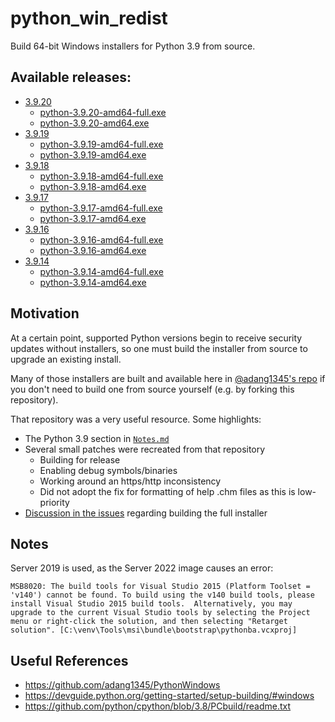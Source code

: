 # python_win_redist

Build 64-bit Windows installers for Python 3.9 from source.

## Available releases:

* [3.9.20](https://github.com/xenago/python_win_redist/releases/tag/UserBuild_2024.09.13_19-59)
  * [python-3.9.20-amd64-full.exe](https://github.com/xenago/python_win_redist/releases/download/UserBuild_2024.09.13_19-59/python-3.9.20-amd64-full.exe)
  * [python-3.9.20-amd64.exe](https://github.com/xenago/python_win_redist/releases/download/UserBuild_2024.09.13_19-59/python-3.9.20-amd64.exe)
* [3.9.19](https://github.com/xenago/python_win_redist/releases/tag/UserBuild_2024.03.22_15-25)
  * [python-3.9.19-amd64-full.exe](https://github.com/xenago/python_win_redist/releases/download/UserBuild_2024.03.22_15-25/python-3.9.19-amd64-full.exe)
  * [python-3.9.19-amd64.exe](https://github.com/xenago/python_win_redist/releases/download/UserBuild_2024.03.22_15-25/python-3.9.19-amd64.exe)
* [3.9.18](https://github.com/xenago/python_win_redist/releases/tag/UserBuild_2023.08.29_18-02)
  * [python-3.9.18-amd64-full.exe](https://github.com/xenago/python_win_redist/releases/download/UserBuild_2023.08.29_18-02/python-3.9.18-amd64-full.exe)
  * [python-3.9.18-amd64.exe](https://github.com/xenago/python_win_redist/releases/download/UserBuild_2023.08.29_18-02/python-3.9.18-amd64.exe)
* [3.9.17](https://github.com/xenago/python_win_redist/releases/tag/UserBuild_2023.06.07_18-50)
  * [python-3.9.17-amd64-full.exe](https://github.com/xenago/python_win_redist/releases/download/UserBuild_2023.06.07_18-50/python-3.9.17-amd64-full.exe)
  * [python-3.9.17-amd64.exe](https://github.com/xenago/python_win_redist/releases/download/UserBuild_2023.06.07_18-50/python-3.9.17-amd64.exe)
* [3.9.16](https://github.com/xenago/python_win_redist/releases/tag/UserBuild_2022.12.07_19-41)
  * [python-3.9.16-amd64-full.exe](https://github.com/xenago/python_win_redist/releases/download/UserBuild_2022.12.07_19-41/python-3.9.16-amd64-full.exe)
  * [python-3.9.16-amd64.exe](https://github.com/xenago/python_win_redist/releases/download/UserBuild_2022.12.07_19-41/python-3.9.16-amd64.exe)
* [3.9.14](https://github.com/xenago/python_win_redist/releases/tag/UserBuild_2022.09.28_05-04)
  * [python-3.9.14-amd64-full.exe](https://github.com/xenago/python_win_redist/releases/download/UserBuild_2022.09.28_05-04/python-3.9.14-amd64-full.exe)
  * [python-3.9.14-amd64.exe](https://github.com/xenago/python_win_redist/releases/download/UserBuild_2022.09.28_05-04/python-3.9.14-amd64.exe)

## Motivation

At a certain point, supported Python versions begin to receive security updates without installers, so one must build the installer from source to upgrade an existing install.

Many of those installers are built and available here in [@adang1345's repo](https://github.com/adang1345/PythonWindows) if you don't need to build one from source yourself (e.g. by forking this repository).

That repository was a very useful resource. Some highlights:

* The Python 3.9 section in [`Notes.md`](https://github.com/adang1345/PythonWindows/blob/master/Notes.md#python-39)
* Several small patches were recreated from that repository
  * Building for release
  * Enabling debug symbols/binaries
  * Working around an https/http inconsistency
  * Did not adopt the fix for formatting of help .chm files as this is low-priority
* [Discussion in the issues](https://github.com/adang1345/PythonWindows/issues/4#issuecomment-1004194012) regarding building the full installer

## Notes

Server 2019 is used, as the Server 2022 image causes an error:

`MSB8020: The build tools for Visual Studio 2015 (Platform Toolset = 'v140') cannot be found. To build using the v140 build tools, please install Visual Studio 2015 build tools.  Alternatively, you may upgrade to the current Visual Studio tools by selecting the Project menu or right-click the solution, and then selecting "Retarget solution". [C:\venv\Tools\msi\bundle\bootstrap\pythonba.vcxproj]`

## Useful References

* https://github.com/adang1345/PythonWindows
* https://devguide.python.org/getting-started/setup-building/#windows
* https://github.com/python/cpython/blob/3.8/PCbuild/readme.txt
